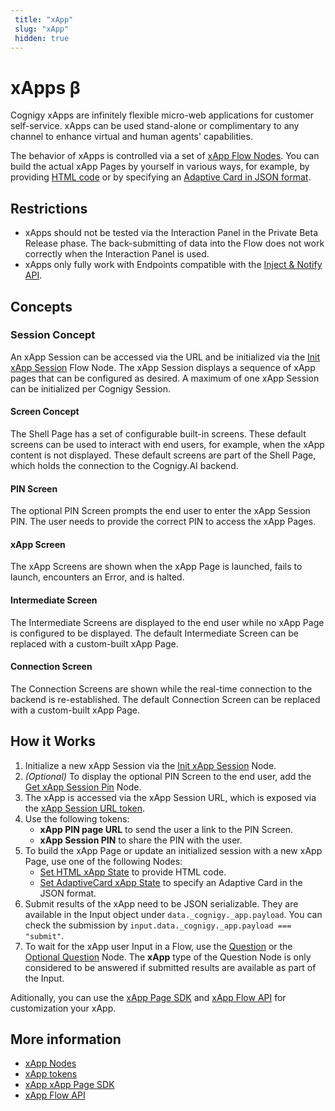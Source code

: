 ```yaml
---
 title: "xApp" 
 slug: "xApp" 
 hidden: true 
---
```


# xApps β

Cognigy xApps are infinitely flexible micro-web applications for customer self-service. xApps can be used stand-alone or complimentary to any channel to enhance virtual and human agents' capabilities. 

The behavior of xApps is controlled via a set of [xApp Flow Nodes](../flow-nodes/xApp/overview.md). You can build the actual xApp Pages by yourself in various ways, for example, by providing [HTML code](../flow-nodes/xApp/set-html-xApp-state.md) or by specifying an [Adaptive Card in JSON format](../flow-nodes/xApp/set-AdaptiveCard-xApp-state.md).

## Restrictions

- xApps should not be tested via the Interaction Panel in the Private Beta Release phase. The back-submitting of data into the Flow does not work correctly when the Interaction Panel is used.
- xApps only fully work with Endpoints compatible with the [Inject & Notify API](https://docs.cognigy.com/ai/endpoints/inject-and-notify/#notify-and-inject-in-transformers).

## Concepts 

### Session Concept

An xApp Session can be accessed via the URL and be initialized via the [Init xApp Session](../flow-nodes/xApp/init-xApp-session.md) Flow Node. The xApp Session displays a sequence of xApp pages that can be configured as desired. A maximum of one xApp Session can be initialized per Cognigy Session.

#### Screen Concept

The Shell Page has a set of configurable built-in screens. These default screens can be used to interact with end users, for example, when the xApp content is not displayed. These default screens are part of the Shell Page, which holds the connection to the Cognigy.AI backend.

#### PIN Screen

The optional PIN Screen prompts the end user to enter the xApp Session PIN. The user needs to provide the correct PIN to access the xApp Pages.

#### xApp Screen

The xApp Screens are shown when the xApp Page is launched, fails to launch, encounters an Error, and is halted.

#### Intermediate Screen

The Intermediate Screens are displayed to the end user while no xApp Page is configured to be displayed. The default Intermediate Screen can be replaced with a custom-built xApp Page.

#### Connection Screen

The Connection Screens are shown while the real-time connection to the backend is re-established. The default Connection Screen can be replaced with a custom-built xApp Page.

## How it Works

1. Initialize a new xApp Session via the [Init xApp Session](../../flow-nodes/init-xApp-session.md) Node. 
2. *(Optional)* To display the optional PIN Screen to the end user, add the [Get xApp Session Pin](../../flow-nodes/get-xApp-session-PIN.md) Node.
3. The xApp is accessed via the xApp Session URL, which is exposed via the [xApp Session URL token](tokens.md).
4. Use the following tokens:
    - **xApp PIN page URL** to send the user a link to the PIN Screen.
    - **xApp Session PIN** to share the PIN with the user.
5. To build the xApp Page or update an initialized session with a new xApp Page, use one of the following Nodes:
    - [Set HTML xApp State](../../ai/flow-nodes/set-html-xApp-state.md) to provide HTML code.
    - [Set AdaptiveCard xApp State](../../ai/flow-nodes/set-AdaptiveCard-xApp-state.md) to specify an Adaptive Card in the JSON format. 
6. Submit results of the xApp need to be JSON serializable. They are available in the Input object under `data._cognigy._app.payload`. You can check the submission by `input.data._cognigy._app.payload === "submit"`. 
7. To wait for the xApp user Input in a Flow, use the [Question](../../flow-nodes/message/question.md) or the [Optional Question](../../flow-nodes/message/optional-question.md) Node. The **xApp** type of the Question Node is only considered to be answered if submitted results are available as part of the Input. 


Aditionally, you can use the [xApp Page SDK](sdk.md) and [xApp Flow API](api.md) for customization your xApp. 
    

## More information

- [xApp Nodes](../flow-nodes/xApp/overview.md)
- [xApp tokens](tokens.md)
- [xApp xApp Page SDK](sdk.md)
- [xApp Flow API](api.md)
